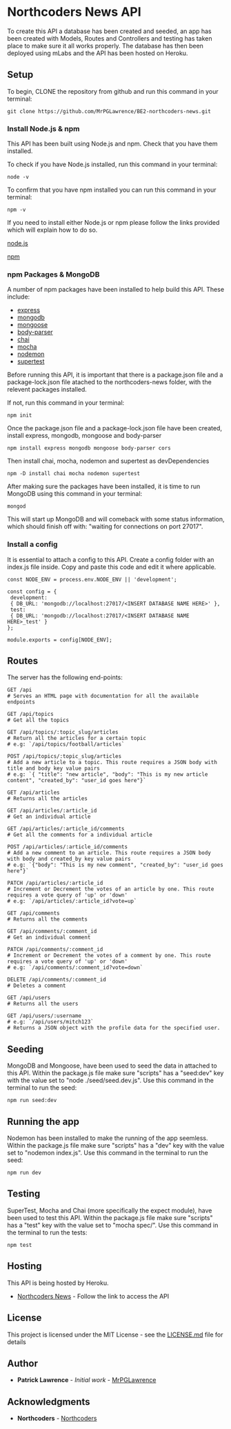# Northcoders News API

To create this API a database has been created and seeded, an app has been created with Models, Routes and Controllers and testing has taken place to make sure it all works properly. The database has then been deployed using mLabs and the API has been hosted on Heroku.

## Setup

To begin, CLONE the repository from github and run this command in your terminal:

```
git clone https://github.com/MrPGLawrence/BE2-northcoders-news.git
```

### Install Node.js & npm

This API has been built using Node.js and npm. Check that you have them installed.

To check if you have Node.js installed, run this command in your terminal:

```
node -v
```

To confirm that you have npm installed you can run this command in your terminal:

```
npm -v
```

If you need to install either Node.js or npm please follow the links provided which will explain how to do so.

[node.js](https://nodejs.org/en/download/package-manager/)

[npm](https://docs.npmjs.com/cli/install)

### npm Packages & MongoDB

A number of npm packages have been installed to help build this API. These include:

- [express](http://expressjs.com/)
- [mongodb](https://www.mongodb.com/)
- [mongoose](https://mongoosejs.com/)
- [body-parser](https://www.npmjs.com/package/body-parser)
- [chai](https://www.chaijs.com/)
- [mocha](https://mochajs.org/)
- [nodemon](https://nodemon.io/)
- [supertest](https://www.npmjs.com/package/supertest)

Before running this API, it is important that there is a package.json file and a package-lock.json file atached to the northcoders-news folder, with the relevent packages installed.

If not, run this command in your terminal:

```
npm init
```

Once the package.json file and a package-lock.json file have been created, install express, mongodb, mongoose and body-parser

```
npm install express mongodb mongoose body-parser cors
```

Then install chai, mocha, nodemon and supertest as devDependencies

```
npm -D install chai mocha nodemon supertest
```

After making sure the packages have been installed, it is time to run MongoDB using this command in your terminal:

```
mongod
```

This will start up MongoDB and will comeback with some status information, which should finish off with:
"waiting for connections on port 27017".

### Install a config

It is essential to attach a config to this API. Create a config folder with an index.js file inside. Copy and paste this code and edit it where applicable.

```
const NODE_ENV = process.env.NODE_ENV || 'development';

const config = {
 development:
 { DB_URL: 'mongodb://localhost:27017/<INSERT DATABASE NAME HERE>' },
 test:
 { DB_URL: 'mongodb://localhost:27017/<INSERT DATABASE NAME HERE>_test' }
};

module.exports = config[NODE_ENV];
```

## Routes

The server has the following end-points:

```http
GET /api
# Serves an HTML page with documentation for all the available endpoints
```

```http
GET /api/topics
# Get all the topics
```

```http
GET /api/topics/:topic_slug/articles
# Return all the articles for a certain topic
# e.g: `/api/topics/football/articles`
```

```http
POST /api/topics/:topic_slug/articles
# Add a new article to a topic. This route requires a JSON body with title and body key value pairs
# e.g: `{ "title": "new article", "body": "This is my new article content", "created_by": "user_id goes here"}`
```

```http
GET /api/articles
# Returns all the articles
```

```http
GET /api/articles/:article_id
# Get an individual article
```

```http
GET /api/articles/:article_id/comments
# Get all the comments for a individual article
```

```http
POST /api/articles/:article_id/comments
# Add a new comment to an article. This route requires a JSON body with body and created_by key value pairs
# e.g: `{"body": "This is my new comment", "created_by": "user_id goes here"}`
```

```http
PATCH /api/articles/:article_id
# Increment or Decrement the votes of an article by one. This route requires a vote query of 'up' or 'down'
# e.g: `/api/articles/:article_id?vote=up`
```

```http
GET /api/comments
# Returns all the comments
```

```http
GET /api/comments/:comment_id
# Get an individual comment
```

```http
PATCH /api/comments/:comment_id
# Increment or Decrement the votes of a comment by one. This route requires a vote query of 'up' or 'down'
# e.g: `/api/comments/:comment_id?vote=down`
```

```http
DELETE /api/comments/:comment_id
# Deletes a comment
```

```http
GET /api/users
# Returns all the users
```

```http
GET /api/users/:username
# e.g: `/api/users/mitch123`
# Returns a JSON object with the profile data for the specified user.
```

## Seeding

MongoDB and Mongoose, have been used to seed the data in attached to this API. Within the package.js file make sure "scripts" has a "seed:dev" key with the value set to "node ./seed/seed.dev.js". Use this command in the terminal to run the seed:

```
npm run seed:dev
```

## Running the app

Nodemon has been installed to make the running of the app seemless. Within the package.js file make sure "scripts" has a "dev" key with the value set to "nodemon index.js". Use this command in the terminal to run the seed:

```
npm run dev
```

## Testing

SuperTest, Mocha and Chai (more specifically the expect module), have been used to test this API. Within the package.js file make sure "scripts" has a "test" key with the value set to "mocha spec/". Use this command in the terminal to run the tests:

```
npm test
```

## Hosting

This API is being hosted by Heroku.

- [Northcoders News](https://patrick-northcoders-news.herokuapp.com/) - Follow the link to access the API

## License

This project is licensed under the MIT License - see the [LICENSE.md](LICENSE.md) file for details

## Author

- **Patrick Lawrence** - _Initial work_ - [MrPGLawrence](https://github.com/MrPGLawrence)

## Acknowledgments

- **Northcoders** - [Northcoders](https://github.com/northcoders)
